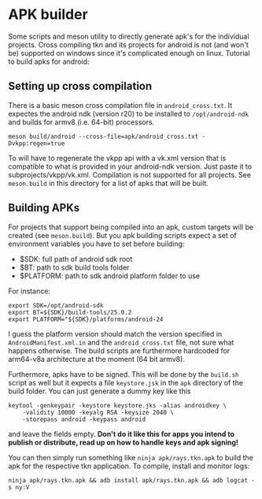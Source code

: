 # APK builder

Some scripts and meson utility to directly generate apk's for the individual
projects. Cross compiling tkn and its projects for android is not (and won't be)
supported on windows since it's complicated enough on linux.
Tutorial to build apks for android:

## Setting up cross compilation

There is a basic meson cross compilation file in `android_cross.txt`.
It expectes the android ndk (version r20) to be installed to `/opt/android-ndk`
and builds for armv8 (i.e. 64-bit) processors.

```
meson build/android --cross-file=apk/android_cross.txt -Dvkpp:regen=true
```

To will have to regenerate the vkpp api with a vk.xml version
that is compatible to what is provided in your android-ndk version.
Just paste it to subprojects/vkpp/vk.xml.
Compilation is not supported for all projects. See `meson.build` in this
directory for a list of apks that will be built.

## Building APKs

For projects that support being compiled into an apk, custom targets
will be created (see `meson.build`). But you apk building scripts
expect a set of environment variables you have to set before building:

- $SDK: full path of android sdk root
- $BT: path to sdk build tools folder
- $PLATFORM: path to sdk android platform folder to use

For instance:

```
export SDK=/opt/android-sdk
export BT=${SDK}/build-tools/25.0.2
export PLATFORM="${SDK}/platforms/android-24
```

I guess the platform version should match the version specified in
`AndroidManifest.xml.in` and the `android_cross.txt` file, not
sure what happens otherwise. The build scripts are furthermore
hardcoded for arm64-v8a architecture at the moment (64 bit armv8).

Furthermore, apks have to be signed. This will be done by the `build.sh`
script as well but it expects a file `keystore.jsk` in the `apk` directory
of the build folder. You can just generate a dummy key like this

```
keytool -genkeypair -keystore keystore.jks -alias androidkey \
    -validity 10000 -keyalg RSA -keysize 2048 \
    -storepass android -keypass android
```

and leave the fields empty. **Don't do it like this for apps you intend
to publish or distribute, read up on how to handle keys and apk signing!**

You can then simply run something like `ninja apk/rays.tkn.apk` to
build the apk for the respective tkn application.
To compile, install and monitor logs:

```
ninja apk/rays.tkn.apk && adb install apk/rays.tkn.apk && adb logcat -s ny:V
```
